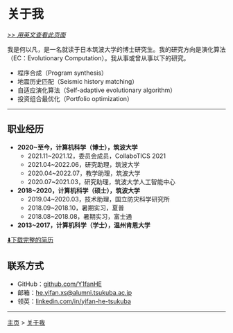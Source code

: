 # 关于我

[*>> 用英文查看此页面*](/aboutme/)

我是何以凡，是一名就读于日本筑波大学的博士研究生。我的研究方向是演化算法（EC：Evolutionary Computation）。我从事或曾从事以下的研究。

- 程序合成（Program synthesis）
- 地震历史匹配（Seismic history matching）
- 自适应演化算法（Self-adaptive evolutionary algorithm）
- 投资组合最优化（Portfolio optimization）

---

## 职业经历

- **2020~至今，计算机科学（博士），筑波大学**
  - 2021.11~2021.12，委员会成员，CollaboTICS 2021
  - 2021.04~2022.06，研究助理，筑波大学
  - 2020.04~2022.07，教学助理，筑波大学
  - 2020.07~2021.03，研究助理，筑波大学人工智能中心
- **2018~2020，计算机科学（硕士），筑波大学**
  - 2019.04~2020.03，技术助理，国立防灾科学研究所
  - 2018.09~2018.10，暑期实习，夏普
  - 2018.08~2018.08，暑期实习，富士通
- **2013~2017，计算机科学（学士），温州肯恩大学**

[⬇️下载完整的简历](yifan.2022.09.pdf)

## 联系方式

- GitHub：[github.com/Y1fanHE](https://github.com/Y1fanHE)
- 邮箱：[he.yifan.xs@alumni.tsukuba.ac.jp](mailto:he.yifan.xs@alumni.tsukuba.ac.jp)
- 领英：[linkedin.com/in/yifan-he-tsukuba](https:www.linkedin.com/in/yifan-he-tsukuba)

---

[主页](/cn/) > [关于我](/aboutme/cn/)
